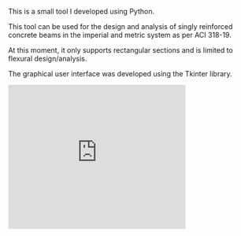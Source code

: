 This is a small tool I developed using Python.

This tool can be used for the design and analysis of singly reinforced concrete beams in the imperial and metric system as per ACI 318-19.

At this moment, it only supports rectangular sections and is limited to flexural design/analysis.

The graphical user interface was developed using the Tkinter library.

<div style="width:360px;max-width:100%;"><div style="height:0;padding-bottom:81.39%;position:relative;"><iframe width="360" height="293" style="position:absolute;top:0;left:0;width:100%;height:100%;" frameBorder="0" src="https://imgflip.com/embed/5id6mo"></iframe></div><p><a
